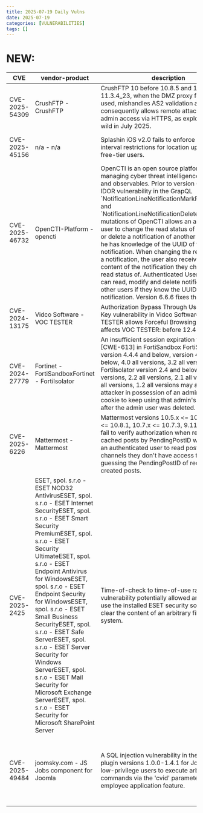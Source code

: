 ```yaml
---
title: 2025-07-19 Daily Vulns
date: 2025-07-19
categories: [VULNERABILITIES]
tags: []
---
```


# NEW:

| CVE            | vendor-product                                                                                                                                                                                                                                                                                                                                                                                                                                                                                                                                                               | description                                                                                                                                                                                                                                                                                                                                                                                                                                                                                                                                                                                                                                                                                                                                                                     | metric                        | Referenceurl                                                                                                                                                                                                                                                                          | title                                                      | GithubURL                                                                                           |                                                                                                                                   |
| -------------- | ---------------------------------------------------------------------------------------------------------------------------------------------------------------------------------------------------------------------------------------------------------------------------------------------------------------------------------------------------------------------------------------------------------------------------------------------------------------------------------------------------------------------------------------------------------------------------- | ------------------------------------------------------------------------------------------------------------------------------------------------------------------------------------------------------------------------------------------------------------------------------------------------------------------------------------------------------------------------------------------------------------------------------------------------------------------------------------------------------------------------------------------------------------------------------------------------------------------------------------------------------------------------------------------------------------------------------------------------------------------------------- | ----------------------------- | ------------------------------------------------------------------------------------------------------------------------------------------------------------------------------------------------------------------------------------------------------------------------------------- | ---------------------------------------------------------- | --------------------------------------------------------------------------------------------------- | --------------------------------------------------------------------------------------------------------------------------------- |
| CVE-2025-54309 | CrushFTP - CrushFTP                                                                                                                                                                                                                                                                                                                                                                                                                                                                                                                                                          | CrushFTP 10 before 10.8.5 and 11 before 11.3.4\_23, when the DMZ proxy feature is not used, mishandles AS2 validation and consequently allows remote attackers to obtain admin access via HTTPS, as exploited in the wild in July 2025.                                                                                                                                                                                                                                                                                                                                                                                                                                                                                                                                         | CVSS3.1: 9 - CRITICAL         | [0](https://www.crushftp.com/crush11wiki/Wiki.jsp?page=CompromiseJuly2025) [1](https://www.rapid7.com/blog/post/crushftp-zero-day-exploited-in-the-wild/) [2](https://www.bleepingcomputer.com/news/security/crushftp-zero-day-exploited-in-attacks-to-gain-admin-access-on-servers/) | Exploitation: noneAutomatable: noTechnical Impact: partial | undefined                                                                                           | [github](https://github.com/cisagov/vulnrichment/raw/8fe7114c534b339e2d2b06f1ae55ca23d1b95de6/2025%2F54xxx%2FCVE-2025-54309.json) |
| CVE-2025-45156 | n/a - n/a                                                                                                                                                                                                                                                                                                                                                                                                                                                                                                                                                                    | Splashin iOS v2.0 fails to enforce server-side interval restrictions for location updates for free-tier users.                                                                                                                                                                                                                                                                                                                                                                                                                                                                                                                                                                                                                                                                  | CNA n/a CVSS3.1: 5.3 - MEDIUM | [0](https://splashin.com) [1](https://carterlasalle.github.io/splashin-cve-2025/splashin-1.pdf)                                                                                                                                                                                        | Exploitation: noneAutomatable: noTechnical Impact: partial | undefined                                                                                           | [github](https://github.com/cisagov/vulnrichment/raw/3ba98ad1b97957ae2982aeaec2611a2ed4cedca5/2025%2F45xxx%2FCVE-2025-45156.json) |
| CVE-2025-46732 | OpenCTI-Platform - opencti                                                                                                                                                                                                                                                                                                                                                                                                                                                                                                                                                   | OpenCTI is an open source platform for managing cyber threat intelligence knowledge and observables. Prior to version 6.6.6, an IDOR vulnerability in the GrapQL \`NotificationLineNotificationMarkReadMutation\` and \`NotificationLineNotificationDeleteMutation\` mutations of OpenCTI allows an authenticated user to change the read status of a notification or delete a notification of another user in case he has knowledge of the UUID of the notification. When changing the read status of a notification, the user also receives the content of the notification they changed the read status of. Authenticated Users in OpenCTI can read, modify and delete notification of other users if they know the UUID of the notification. Version 6.6.6 fixes the issue. | CVSS3.1: 5.4 - MEDIUM         | [0](https://github.com/OpenCTI-Platform/opencti/security/advisories/GHSA-535g-qp2c-h7vp)                                                                                                                                                                                              | Exploitation: noneAutomatable: noTechnical Impact: partial | OpenCTI's GraphQL IDOR enables authenticated users to modify or delete notifications of other users | [github](https://github.com/cisagov/vulnrichment/raw/35b9d0cd30bbc2cb6e57f0fad70b74999f700b97/2025%2F46xxx%2FCVE-2025-46732.json) |
| CVE-2024-13175 | Vidco Software - VOC TESTER                                                                                                                                                                                                                                                                                                                                                                                                                                                                                                                                                  | Authorization Bypass Through User-Controlled Key vulnerability in Vidco Software VOC TESTER allows Forceful Browsing.This issue affects VOC TESTER: before 12.41.0.                                                                                                                                                                                                                                                                                                                                                                                                                                                                                                                                                                                                             | CVSS3.1: 5.5 - MEDIUM         | [0](https://www.usom.gov.tr/bildirim/tr-25-0159)                                                                                                                                                                                                                                      | Exploitation: noneAutomatable: noTechnical Impact: partial | IDOR in Vidco Software's VOC TESTER                                                                 | [github](https://github.com/cisagov/vulnrichment/raw/4abf06e8699e906a41c91aba2e671cbf679bd29c/2024%2F13xxx%2FCVE-2024-13175.json) |
| CVE-2024-27779 | Fortinet - FortiSandboxFortinet - FortiIsolator                                                                                                                                                                                                                                                                                                                                                                                                                                                                                                                              | An insufficient session expiration vulnerability \[CWE-613\] in FortiSandbox FortiSandbox version 4.4.4 and below, version 4.2.6 and below, 4.0 all versions, 3.2 all versions and FortiIsolator version 2.4 and below, 2.3 all versions, 2.2 all versions, 2.1 all versions, 2.0 all versions, 1.2 all versions may allow a remote attacker in possession of an admin session cookie to keep using that admin's session even after the admin user was deleted.                                                                                                                                                                                                                                                                                                                 | CVSS3.1: 6.3 - MEDIUM         | [0](https://fortiguard.fortinet.com/psirt/FG-IR-24-035)                                                                                                                                                                                                                               | Exploitation: noneAutomatable: noTechnical Impact: total   | undefined                                                                                           | [github](https://github.com/cisagov/vulnrichment/raw/50d23425432f17c5f7733febd453c05aaf4c6bdd/2024%2F27xxx%2FCVE-2024-27779.json) |
| CVE-2025-6226  | Mattermost - Mattermost                                                                                                                                                                                                                                                                                                                                                                                                                                                                                                                                                      | Mattermost versions 10.5.x <= 10.5.6, 10.8.x <= 10.8.1, 10.7.x <= 10.7.3, 9.11.x <= 9.11.16 fail to verify authorization when retrieving cached posts by PendingPostID which allows an authenticated user to read posts in private channels they don't have access to via guessing the PendingPostID of recently created posts.                                                                                                                                                                                                                                                                                                                                                                                                                                                 | CVSS3.1: 6.5 - MEDIUM         | [0](https://mattermost.com/security-updates)                                                                                                                                                                                                                                          | Exploitation: noneAutomatable: noTechnical Impact: partial | IDOR in CreatePost API allows for timeboxed message disclosure                                      | [github](https://github.com/cisagov/vulnrichment/raw/860960e40a7355e8a0ab3f53554356ccb8071838/2025%2F6xxx%2FCVE-2025-6226.json)   |
| CVE-2025-2425  | ESET, spol. s.r.o - ESET NOD32 AntivirusESET, spol. s.r.o - ESET Internet SecurityESET, spol. s.r.o - ESET Smart Security PremiumESET, spol. s.r.o - ESET Security UltimateESET, spol. s.r.o - ESET Endpoint Antivirus for WindowsESET, spol. s.r.o - ESET Endpoint Security for WindowsESET, spol. s.r.o - ESET Small Business SecurityESET, spol. s.r.o - ESET Safe ServerESET, spol. s.r.o - ESET Server Security for Windows ServerESET, spol. s.r.o - ESET Mail Security for Microsoft Exchange ServerESET, spol. s.r.o - ESET Security for Microsoft SharePoint Server | Time-of-check to time-of-use race condition vulnerability potentially allowed an attacker to use the installed ESET security software to clear the content of an arbitrary file on the file system.                                                                                                                                                                                                                                                                                                                                                                                                                                                                                                                                                                             | CVSS4.0: 5.1 - MEDIUM         | [0](https://support.eset.com/en/ca8840-eset-customer-advisory-toctou-race-condition-vulnerability-in-eset-products-on-windows-fixed)                                                                                                                                                  | Exploitation: noneAutomatable: noTechnical Impact: partial | TOCTOU race condition vulnerability in ESET products on Windows                                     | [github](https://github.com/cisagov/vulnrichment/raw/0c203f150bf07b0450ef30a99ae700bf0d4831dc/2025%2F2xxx%2FCVE-2025-2425.json)   |
| CVE-2025-49484 | joomsky.com - JS Jobs component for Joomla                                                                                                                                                                                                                                                                                                                                                                                                                                                                                                                                   | A SQL injection vulnerability in the JS Jobs plugin versions 1.0.0-1.4.1 for Joomla allows low-privilege users to execute arbitrary SQL commands via the 'cvid' parameter in the employee application feature.                                                                                                                                                                                                                                                                                                                                                                                                                                                                                                                                                                  | CVSS4.0: 8.7 - HIGH           | [0](https://joomsky.com/js-jobs-joomla/) [1](https://github.com/AdamWallwork/CVEs/tree/main/2025/CVE-2025-49484)                                                                                                                                                                      | Exploitation: noneAutomatable: noTechnical Impact: total   | Extension - joomsky.com - SQL injection in JS jobs component version 1.1.5 - 1.4.1 for Joomla       | [github](https://github.com/cisagov/vulnrichment/raw/173270e226a0c7c37131be13a54a6278ab3b3a5e/2025%2F49xxx%2FCVE-2025-49484.json) |
